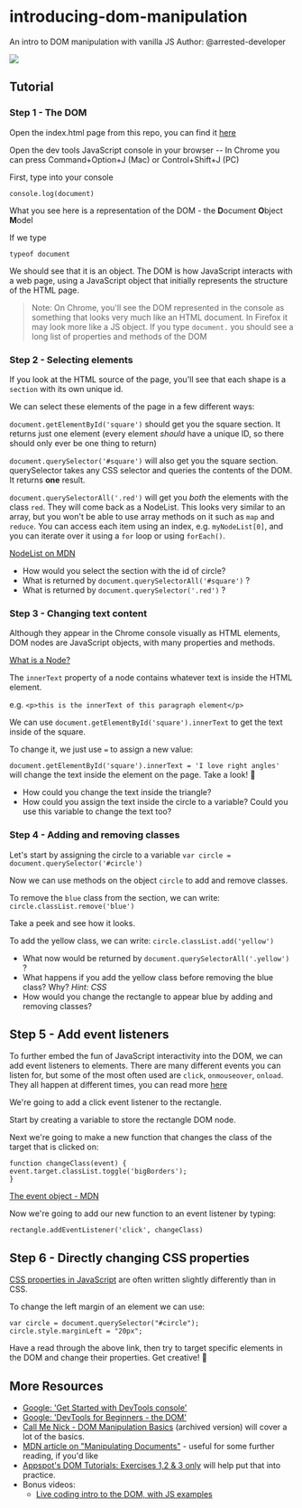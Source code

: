 # introducing-dom-manipulation

An intro to DOM manipulation with vanilla JS
Author: @arrested-developer

![](http://i.giphy.com/90F8aUepslB84.gif)

## Tutorial

### Step 1 - The DOM

Open the index.html page from this repo, you can find it [here](https://arrested-developer.github.io/introducing-dom-manipulation/)

Open the dev tools JavaScript console in your browser -- In Chrome you can press Command+Option+J (Mac) or Control+Shift+J (PC)

First, type into your console

```
console.log(document)
```

What you see here is a representation of the DOM - the **D**ocument **O**bject **M**odel

If we type

```
typeof document
```

We should see that it is an object. The DOM is how JavaScript interacts with a web page, using a JavaScript object that initially represents the structure of the HTML page.

> Note: On Chrome, you'll see the DOM represented in the console as something that looks very much like an HTML document. In Firefox it may look more like a JS object. If you type `document.` you should see a long list of properties and methods of the DOM

### Step 2 - Selecting elements

If you look at the HTML source of the page, you'll see that each shape is a `section` with its own unique id.

We can select these elements of the page in a few different ways:

`document.getElementById('square')` should get you the square section. It returns just one element (every element _should_ have a unique ID, so there should only ever be one thing to return)

`document.querySelector('#square')` will also get you the square section. querySelector takes any CSS selector and queries the contents of the DOM. It returns **one** result.

`document.querySelectorAll('.red')` will get you _both_ the elements with the class `red`. They will come back as a NodeList. This looks very similar to an array, but you won't be able to use array methods on it such as `map` and `reduce`. You can access each item using an index, e.g. `myNodeList[0]`, and you can iterate over it using a `for` loop or using `forEach()`.

[NodeList on MDN](https://developer.mozilla.org/en-US/docs/Web/API/NodeList)

- How would you select the section with the id of circle?
- What is returned by `document.querySelectorAll('#square')` ?
- What is returned by `document.querySelector('.red')` ?

### Step 3 - Changing text content

Although they appear in the Chrome console visually as HTML elements, DOM nodes are JavaScript objects, with many properties and methods.

[What is a Node?](https://www.w3schools.com/js/js_htmldom_navigation.asp)

The `innerText` property of a node contains whatever text is inside the HTML element.

e.g. `<p>this is the innerText of this paragraph element</p>`

We can use `document.getElementById('square').innerText` to get the text inside of the square.

To change it, we just use `=` to assign a new value:

`document.getElementById('square').innerText = 'I love right angles'` will change the text inside the element on the page. Take a look! 👀

- How could you change the text inside the triangle?
- How could you assign the text inside the circle to a variable? Could you use this variable to change the text too?

### Step 4 - Adding and removing classes

Let's start by assigning the circle to a variable
`var circle = document.querySelector('#circle')`

Now we can use methods on the object `circle` to add and remove classes.

To remove the `blue` class from the section, we can write:
`circle.classList.remove('blue')`

Take a peek and see how it looks.

To add the yellow class, we can write:
`circle.classList.add('yellow')`

- What now would be returned by `document.querySelectorAll('.yellow')` ?
- What happens if you add the yellow class before removing the blue class? Why? _Hint: CSS_
- How would you change the rectangle to appear blue by adding and removing classes?

## Step 5 - Add event listeners

To further embed the fun of JavaScript interactivity into the DOM, we can add event listeners to elements. There are many different events you can listen for, but some of the most often used are `click`, `onmouseover`, `onload`. They all happen at different times, you can read more [here](https://www.w3schools.com/js/js_htmldom_eventlistener.asp)

We're going to add a click event listener to the rectangle.

Start by creating a variable to store the rectangle DOM node.

Next we're going to make a new function that changes the class of the target that is clicked on:

```
function changeClass(event) {
event.target.classList.toggle('bigBorders');
}
```

[The event object - MDN](https://developer.mozilla.org/en-US/docs/Web/API/Event)

Now we're going to add our new function to an event listener by typing:

`rectangle.addEventListener('click', changeClass)`

## Step 6 - Directly changing CSS properties

[CSS properties in JavaScript](https://developer.mozilla.org/en-US/docs/Web/CSS/CSS_Properties_Reference) are often written slightly differently than in CSS.

To change the left margin of an element we can use:

```
var circle = document.querySelector("#circle");
circle.style.marginLeft = "20px";
```

Have a read through the above link, then try to target specific elements in the DOM and change their properties. Get creative! 🎨

## More Resources

- [Google: 'Get Started with DevTools console'](https://developers.google.com/web/tools/chrome-devtools/console/get-started)
- [Google: 'DevTools for Beginners - the DOM'](https://developers.google.com/web/tools/chrome-devtools/beginners/html)
- [Call Me Nick - DOM Manipulation Basics](https://web.archive.org/web/20170718105716/https://callmenick.com/post/basics-javascript-dom-manipulation) (archived version) will cover a lot of the basics.
- [MDN article on "Manipulating Documents"](https://developer.mozilla.org/en-US/docs/Learn/JavaScript/Client-side_web_APIs/Manipulating_documents) - useful for some further reading, if you'd like
- [Appspot's DOM Tutorials: Exercises 1,2 & 3 only](https://dom-tutorials.appspot.com/static/index.html) will help put that into practice.
- Bonus videos:
  - [Live coding intro to the DOM, with JS examples](https://www.youtube.com/watch?v=eaLKqoB9Fu0)
